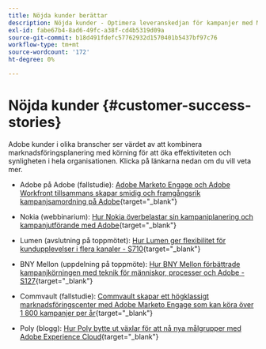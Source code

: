 ```yaml
---
title: Nöjda kunder berättar
description: Nöjda kunder - Optimera leveranskedjan för kampanjer med Marketo och Workfront
exl-id: fabe67b4-8ad6-49fc-a38f-cd4b5319d09a
source-git-commit: b18d491fdefc57762932d1570401b5437bf97c76
workflow-type: tm+mt
source-wordcount: '172'
ht-degree: 0%

---
```


# Nöjda kunder {#customer-success-stories}

Adobe kunder i olika branscher ser värdet av att kombinera marknadsföringsplanering med körning för att öka effektiviteten och synligheten i hela organisationen. Klicka på länkarna nedan om du vill veta mer.

* Adobe på Adobe (fallstudie): [Adobe Marketo Engage och Adobe Workfront tillsammans skapar smidig och framgångsrik kampanjsamordning på Adobe](https://business.adobe.com/customer-success-stories/adobe-campaign-orchestration-case-study){target="_blank"}

* Nokia (webbinarium): [Hur Nokia överbelastar sin kampanjplanering och kampanjutförande med Adobe](https://engage.adobe.com/MarWF22Q4WBR-Registration.html){target="_blank"}

* Lumen (avslutning på toppmötet): [Hur Lumen ger flexibilitet för kundupplevelser i flera kanaler - S710](https://business.adobe.com/summit/2022/sessions/how-lumen-drives-agility-for-omnichannel-customer-s710.html){target="_blank"}

* BNY Mellon (uppdelning på toppmöte): [Hur BNY Mellon förbättrade kampanjkörningen med teknik för människor, processer och Adobe - S127](https://business.adobe.com/events/experience-makers-live/2022/sessions/how-bny-mellon-improved-campaign-execution-with-pe-s127.html){target="_blank"}

* Commvault (fallstudie): [Commvault skapar ett högklassigt marknadsföringscenter med Adobe Marketo Engage som kan köra över 1 800 kampanjer per år](https://business.adobe.com/customer-success-stories/commvault-case-study){target="_blank"}

* Poly (blogg): [Hur Poly bytte ut växlar för att nå nya målgrupper med Adobe Experience Cloud](https://business.adobe.com/blog/basics/how-poly-shifted-gears-reach-new-audiences-adobe-experience-cloud){target="_blank"}
